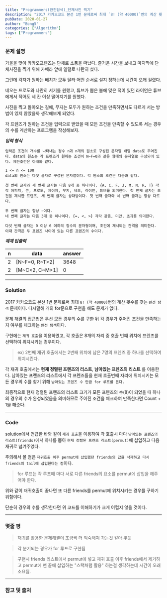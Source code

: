 ```yaml
---
title: "Programmers(완전탐색)_단체사진 찍기"
description: "2017 카카오코드 본선 1번 문제로써 최대 `8! (약 40000)`번의 계산 횟수를 갖는 `완전 탐색` 문제이다. 다시말해 개의 for문으로 구현을 해도 문제가 없다."
pubDate: 2020-01-27
author: "Bong5"
categories: ["Algorithm"]
tags: ["Programmers"]
---
```



### 문제 설명

가을을 맞아 카카오프렌즈는 단체로 소풍을 떠났다. 즐거운 시간을 보내고 마지막에 단체사진을 찍기 위해 카메라 앞에 일렬로 나란히 섰다.

그런데 각자가 원하는 배치가 모두 달라 어떤 순서로 설지 정하는데 시간이 오래 걸렸다.

네오는 프로도와 나란히 서기를 원했고, 튜브가 뿜은 불에 맞은 적이 있던 라이언은 튜브에게서 적어도 세 칸 이상 떨어지기를 원했다.

사진을 찍고 돌아오는 길에, 무지는 모두가 원하는 조건을 만족하면서도 다르게 서는 방법이 있지 않았을까 생각해보게 되었다.

각 프렌즈가 원하는 조건을 입력으로 받았을 때 모든 조건을 만족할 수 있도록 서는 경우의 수를 계산하는 프로그램을 작성해보자.

**_입력 형식_**

```
입력은 조건의 개수를 나타내는 정수 n과 n개의 원소로 구성된 문자열 배열 data로 주어진다. data의 원소는 각 프렌즈가 원하는 조건이 N~F=0과 같은 형태의 문자열로 구성되어 있다. 제한조건은 아래와 같다.

1 <= n <= 100
data의 원소는 다섯 글자로 구성된 문자열이다. 각 원소의 조건은 다음과 같다.

첫 번째 글자와 세 번째 글자는 다음 8개 중 하나이다. {A, C, F, J, M, N, R, T} 각각 어피치, 콘, 프로도, 제이지, 무지, 네오, 라이언, 튜브를 의미한다. 첫 번째 글자는 조건을 제시한 프렌즈, 세 번째 글자는 상대방이다. 첫 번째 글자와 세 번째 글자는 항상 다르다.

두 번째 글자는 항상 ~이다.
네 번째 글자는 다음 3개 중 하나이다. {=, <, >} 각각 같음, 미만, 초과를 의미한다.

다섯 번째 글자는 0 이상 6 이하의 정수의 문자형이며, 조건에 제시되는 간격을 의미한다. 이때 간격은 두 프렌즈 사이에 있는 다른 프렌즈의 수이다.
```

**_예제 입출력_**

| n |	data | answer |
|---|---|---|
|2	| [N~F=0, R~T>2] |	3648 |
|2	| [M~C<2, C~M>1] |	0 |


---

### Solution

2017 카카오코드 본선 1번 문제로써 최대 `8! (약 40000)`번의 계산 횟수를 갖는 `완전 탐색` 문제이다. 다시말해 개의 for문으로 구현을 해도 문제가 없다.

문제 해결의 접근법은 우선 모든 경우의 수를 구한 뒤 각 경우가 주어진 조건을 만족하는지 여부를 체크하는 `완전 탐색`이다.

구현에는 `재귀 호출`을 이용하였고, 각 호출은 8개의 자리 중 호출 번째 위치에 프렌즈를 선택하여 위치시키는 경우이다.

>ex) 2번째 재귀 호출에서는 2번째 위치에 남은 7명의 프렌즈 중 하나를 선택하여 위치시킨다.

각 재귀 호출에서는 __현재 정렬된 프렌즈의 리스트__, __남아있는 프렌즈의 리스트__ 를 이용한다. 남아있는 프렌즈의 리스트에서 각 프렌즈들을 현재 호출번째 자리에 위치시키는 모든 경우의 수를 찾기 위해 `남아있는 프렌즈 수 만큼 for 루프를 돈다.`

최종적으로 현재 정렬된 프렌즈의 리스트 크기가 모든 프렌즈의 수(8)이 되었을 때 하나의 경우의 수가 완성되었음을 의미하므로 주어진 조건을 체크하여 만족한다면 Count + 1을 해준다.

---

### Code

<script src="https://gist.github.com/BongHoLee/9714626941406d754ca08388eedd0cd1.js"></script>

solution에서 언급한 바와 같이 `재귀 호출`을 이용하여 각 호출시 마다 `남아있는 프렌즈의 리스트(friends)`에서 하나를 뽑아 `현재 정렬된 프렌즈 리스트(permut)`에 삽입하고 다음 재귀로 넘겨주었다.

주의해서 볼 점은 `재귀호출 이후 permut에 삽입했던 friends의 값을 삭제하고 다시 friends의 tail에 삽입한다는 점`이다.

> for 루프는 각 루프때 마다 서로 다른 friends의 요소를 permut에 삽입을 해주어야 한다.

위와 같이 재귀호출이 끝나면 또 다른 friends를 permut에 위치시키는 경우를 구하기 위함이다.

단순히 경우의 수를 생각한다면 위 코드를 이해하기가 크게 어렵지 않을 것이다.

---

### 몇줄 평

> 재귀를 활용한 문제해결이 조금씩 더 익숙해져 가는것 같아 뿌듯

> 각 분기되는 경우가 for 루프로 구현됨

> 구현시 friends 리스트에서 permut에 넣고 재귀 호출 이후 friends에서 제거하고 permut에 맨 끝에 삽입하는 "스택처럼 활용" 하는걸 생각하는데 시간이 오래 소요됨.




---



### 참고 및 출처
